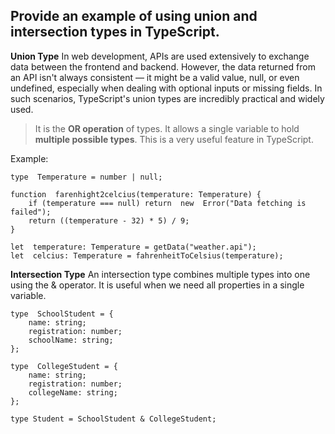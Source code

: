 ## Provide an example of using  **union**  and  **intersection**  types in TypeScript.

**Union Type**
In web development, APIs are used extensively to exchange data between the frontend and backend. However, the data returned from an API isn't always consistent — it might be a valid value, null, or even undefined, especially when dealing with optional inputs or missing fields. In such scenarios, TypeScript's union types are incredibly practical and widely used.

>It is the **OR operation** of types. It allows a single variable to hold **multiple possible types**. This is a very useful feature in TypeScript.

Example: 

	type  Temperature = number | null;

	function  farenhight2celcius(temperature: Temperature) {
		if (temperature === null) return  new  Error("Data fetching is failed");
		return ((temperature - 32) * 5) / 9;
	}

	let  temperature: Temperature = getData("weather.api");
	let  celcius: Temperature = fahrenheitToCelsius(temperature);

**Intersection Type**
An intersection type combines multiple types into one using the & operator. It is useful when we need all properties in a single variable.

    type  SchoolStudent = {
		name: string;
		registration: number;
		schoolName: string;
	};

	type  CollegeStudent = {
		name: string;
		registration: number;
		collegeName: string;
	};

	type Student = SchoolStudent & CollegeStudent;
